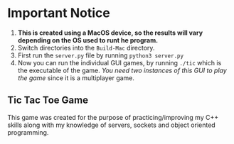 # Important Notice
1. **This is created using a MacOS device, so the results will vary depending on the OS used to runt he program.**
2. Switch directories into the `Build-Mac` directory.
3. First run the `server.py` file by running `python3 server.py`
4. Now you can run the individual GUI games, by running `./tic` which is the executable of the game. *You need two instances of this GUI to play the game* since it is a multiplayer game.

## Tic Tac Toe Game
This game was created for the purpose of practicing/improving my C++ skills along with my knowledge of servers, sockets and object oriented programming. 
